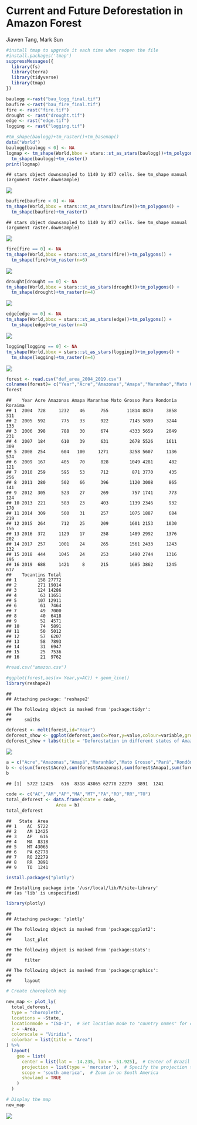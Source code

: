 Current and Future Deforestation in Amazon Forest
================
Jiawen Tang, Mark Sun

``` r
#install tmap to upgrade it each time when reopen the file
#install.packages('tmap')
suppressMessages({
  library(fs)
  library(terra)
  library(tidyverse)
  library(tmap)
})
```

``` r
baulogg <-rast("bau_logg_final.tif") 
baufire <-rast("bau_fire_final.tif")
fire <- rast("fire.tif")
drought <- rast("drought.tif")
edge <- rast("edge.tif")
logging <- rast("logging.tif")
```

``` r
#tm_shape(baulogg)+tm_raster()+tm_basemap()
data("World")
baulogg[baulogg < 0] <- NA
logmap <- tm_shape(World,bbox = stars::st_as_stars(baulogg))+tm_polygons() +
  tm_shape(baulogg)+tm_raster()
print(logmap)
```

    ## stars object downsampled to 1140 by 877 cells. See tm_shape manual (argument raster.downsample)

![](Fire_files/figure-gfm/unnamed-chunk-2-1.png)<!-- -->

``` r
baufire[baufire < 0] <- NA
tm_shape(World,bbox = stars::st_as_stars(baufire))+tm_polygons() +
  tm_shape(baufire)+tm_raster()
```

    ## stars object downsampled to 1140 by 877 cells. See tm_shape manual (argument raster.downsample)

![](Fire_files/figure-gfm/unnamed-chunk-3-1.png)<!-- -->

``` r
fire[fire == 0] <- NA
tm_shape(World,bbox = stars::st_as_stars(fire))+tm_polygons() +
  tm_shape(fire)+tm_raster(n=6)
```

![](Fire_files/figure-gfm/unnamed-chunk-4-1.png)<!-- -->

``` r
drought[drought == 0] <- NA
tm_shape(World,bbox = stars::st_as_stars(drought))+tm_polygons() +
  tm_shape(drought)+tm_raster(n=4)
```

![](Fire_files/figure-gfm/unnamed-chunk-5-1.png)<!-- -->

``` r
edge[edge == 0] <- NA
tm_shape(World,bbox = stars::st_as_stars(edge))+tm_polygons() +
  tm_shape(edge)+tm_raster(n=4)
```

![](Fire_files/figure-gfm/unnamed-chunk-6-1.png)<!-- -->

``` r
logging[logging == 0] <- NA
tm_shape(World,bbox = stars::st_as_stars(logging))+tm_polygons() +
  tm_shape(logging)+tm_raster(n=4)
```

![](Fire_files/figure-gfm/unnamed-chunk-7-1.png)<!-- -->

``` r
forest <- read.csv("def_area_2004_2019.csv")
colnames(forest)= c("Year","Acre","Amazonas","Amapa","Maranhao","Mato Grosso","Para","Rondonia","Roraima","Tocantins","Total")
forest
```

    ##    Year Acre Amazonas Amapa Maranhao Mato Grosso Para Rondonia Roraima
    ## 1  2004  728     1232    46      755       11814 8870     3858     311
    ## 2  2005  592      775    33      922        7145 5899     3244     133
    ## 3  2006  398      788    30      674        4333 5659     2049     231
    ## 4  2007  184      610    39      631        2678 5526     1611     309
    ## 5  2008  254      604   100     1271        3258 5607     1136     574
    ## 6  2009  167      405    70      828        1049 4281      482     121
    ## 7  2010  259      595    53      712         871 3770      435     256
    ## 8  2011  280      502    66      396        1120 3008      865     141
    ## 9  2012  305      523    27      269         757 1741      773     124
    ## 10 2013  221      583    23      403        1139 2346      932     170
    ## 11 2014  309      500    31      257        1075 1887      684     219
    ## 12 2015  264      712    25      209        1601 2153     1030     156
    ## 13 2016  372     1129    17      258        1489 2992     1376     202
    ## 14 2017  257     1001    24      265        1561 2433     1243     132
    ## 15 2018  444     1045    24      253        1490 2744     1316     195
    ## 16 2019  688     1421     8      215        1685 3862     1245     617
    ##    Tocantins Total
    ## 1        158 27772
    ## 2        271 19014
    ## 3        124 14286
    ## 4         63 11651
    ## 5        107 12911
    ## 6         61  7464
    ## 7         49  7000
    ## 8         40  6418
    ## 9         52  4571
    ## 10        74  5891
    ## 11        50  5012
    ## 12        57  6207
    ## 13        58  7893
    ## 14        31  6947
    ## 15        25  7536
    ## 16        21  9762

``` r
#read.csv("amazon.csv")
```

``` r
#ggplot(forest,aes(x= Year,y=AC)) + geom_line()
library(reshape2)
```

    ## 
    ## Attaching package: 'reshape2'

    ## The following object is masked from 'package:tidyr':
    ## 
    ##     smiths

``` r
deforest <- melt(forest,id="Year")
deforest_show <- ggplot(deforest,aes(x=Year,y=value,colour=variable,group=variable)) + geom_line()
deforest_show + labs(title = "Deforestation in different states of Amazon") + labs(x = "Year") + labs(y = "Deforested Area in"~km^2)
```

![](Fire_files/figure-gfm/unnamed-chunk-9-1.png)<!-- -->

``` r
a = c("Acre","Amazonas","Amapá","Maranhão","Mato Grosso","Pará","Rondônia","Roraima", "Tocantins")
b <- c(sum(forest$Acre),sum(forest$Amazonas),sum(forest$Amapa),sum(forest$Maranhao),sum(forest$`Mato Grosso`),sum(forest$Para),sum(forest$Rondonia),sum(forest$Roraima),sum(forest$Tocantins))
b
```

    ## [1]  5722 12425   616  8318 43065 62778 22279  3891  1241

``` r
code <- c("AC","AM","AP","MA","MT","PA","RO","RR","TO") 
total_deforest <- data.frame(State = code,
                   Area = b)
total_deforest
```

    ##   State  Area
    ## 1    AC  5722
    ## 2    AM 12425
    ## 3    AP   616
    ## 4    MA  8318
    ## 5    MT 43065
    ## 6    PA 62778
    ## 7    RO 22279
    ## 8    RR  3891
    ## 9    TO  1241

``` r
install.packages("plotly")
```

    ## Installing package into '/usr/local/lib/R/site-library'
    ## (as 'lib' is unspecified)

``` r
library(plotly)
```

    ## 
    ## Attaching package: 'plotly'

    ## The following object is masked from 'package:ggplot2':
    ## 
    ##     last_plot

    ## The following object is masked from 'package:stats':
    ## 
    ##     filter

    ## The following object is masked from 'package:graphics':
    ## 
    ##     layout

``` r
# Create choropleth map

new_map <- plot_ly(
  total_deforest,
  type = "choropleth",
  locations = ~State,
  locationmode = "ISO-3",  # Set location mode to "country names" for city-level data
  z = ~Area,
  colorscale = "Viridis",
  colorbar = list(title = "Area")
) %>%
  layout(
    geo = list(
      center = list(lat = -14.235, lon = -51.925),  # Center of Brazil
      projection = list(type = 'mercator'),  # Specify the projection type
      scope = 'south america',  # Zoom in on South America
      showland = TRUE
    )
  )

# Display the map
new_map
```

![](Fire_files/figure-gfm/unnamed-chunk-13-1.png)<!-- -->
